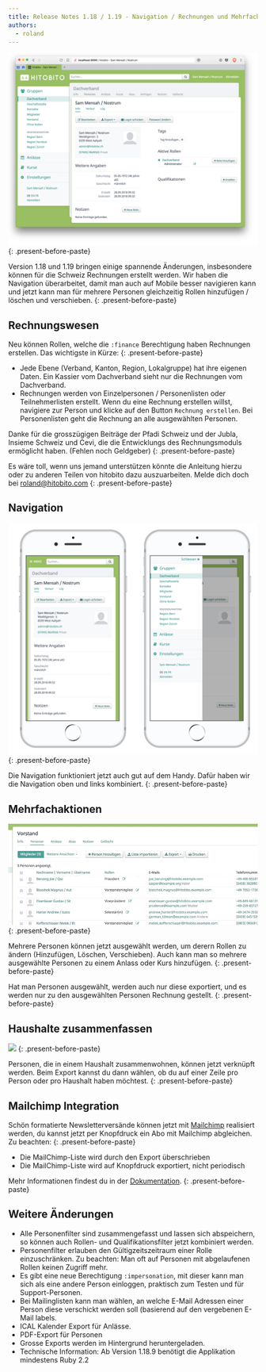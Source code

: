 ```yaml
---
title: Release Notes 1.18 / 1.19 - Navigation / Rechnungen und Mehrfachaktionen
authors:
  - roland
---
```


![](/uploads/desktopdekstop.png)
{: .present-before-paste}

Version 1.18 und 1.19 bringen einige spannende &Auml;nderungen, insbesondere k&ouml;nnen f&uuml;r die Schweiz Rechnungen erstellt werden. Wir haben die Navigation &uuml;berarbeitet, damit man auch auf Mobile besser navigieren kann und jetzt kann man f&uuml;r mehrere Personen gleichzeitig Rollen hinzuf&uuml;gen / l&ouml;schen und verschieben.
{: .present-before-paste}

## Rechnungswesen

Neu k&ouml;nnen Rollen, welche die `:finance` Berechtigung haben Rechnungen erstellen. Das wichtigste in K&uuml;rze:
{: .present-before-paste}

* Jede Ebene (Verband, Kanton, Region, Lokalgruppe) hat ihre eigenen Daten. Ein Kassier vom Dachverband sieht nur die Rechnungen vom Dachverband.
* Rechnungen werden von Einzelpersonen / Personenlisten oder Teilnehmerlisten erstellt. Wenn du eine Rechnung erstellen willst, navigiere zur Person und klicke auf den Button `Rechnung erstellen`. Bei Personenlisten geht die Rechnung an alle ausgew&auml;hlten Personen.

Danke f&uuml;r die grossz&uuml;gigen Beitr&auml;ge der Pfadi Schweiz und der Jubla, Insieme Schweiz und Cevi, die die Entwicklungs des Rechnungsmoduls erm&ouml;glicht haben. (Fehlen noch Geldgeber)
{: .present-before-paste}

Es w&auml;re toll, wenn uns jemand unterst&uuml;tzen k&ouml;nnte die Anleitung hierzu oder zu anderen Teilen von hitobito dazu auszuarbeiten. Melde dich doch bei [roland@hitobito.com](roland@hitobito.com)
{: .present-before-paste}

## Navigation

![](/uploads/mobilemobile.png)
{: .present-before-paste}

Die Navigation funktioniert jetzt auch gut auf dem Handy. Daf&uuml;r haben wir die Navigation oben und links kombiniert.
{: .present-before-paste}

## Mehrfachaktionen

![](/uploads/multi-actions.gif)
{: .present-before-paste}

Mehrere Personen k&ouml;nnen jetzt ausgew&auml;hlt werden, um derern Rollen zu &auml;ndern (Hinzuf&uuml;gen, L&ouml;schen, Verschieben). Auch kann man so mehrere ausgew&auml;hlte Personen zu einem Anlass oder Kurs hinzuf&uuml;gen.
{: .present-before-paste}

Hat man Personen ausgew&auml;hlt, werden auch nur diese exportiert, und es werden nur zu den ausgew&auml;hlten Personen Rechnung gestellt.
{: .present-before-paste}

## Haushalte zusammenfassen

![](https://content.screencast.com/users/RolandStuder/folders/hitobito/media/ad6850c1-6a3e-48ca-818b-23575421a501/00000036.png)
{: .present-before-paste}

Personen, die in einem Haushalt zusammenwohnen, k&ouml;nnen jetzt verkn&uuml;pft werden. Beim Export kannst du dann w&auml;hlen, ob du auf einer Zeile pro Person oder pro Haushalt haben m&ouml;chtest.
{: .present-before-paste}

## Mailchimp Integration

Sch&ouml;n formatierte Newslettervers&auml;nde k&ouml;nnen jetzt mit [Mailchimp](https://mailchimp.com/) realisiert werden, du kannst jetzt per Knopfdruck ein Abo mit Mailchimp abgleichen. Zu beachten:
{: .present-before-paste}

* Die MailChimp-Liste wird durch den Export &uuml;berschrieben
* Die MailChimp-Liste wird auf Knopfdruck exportiert, nicht periodisch

Mehr Informationen findest du in der [Dokumentation](https://hitobito.readthedocs.io/de/latest/mailing_lists_mailchimp_export.html).
{: .present-before-paste}

## Weitere &Auml;nderungen

* Alle Personenfilter sind zusammengefasst und lassen sich abspeichern, so k&ouml;nnen auch Rollen- und Qualifikationsfilter jetzt kombiniert werden.
* Personenfilter erlauben den G&uuml;ltigzeitszeitraum einer Rolle einzuschr&auml;nken. Zu beachten: Man oft auf Personen mit abgelaufenen Rollen keinen Zugriff mehr.
* Es gibt eine neue Berechtigung `:impersonation`, mit dieser kann man sich als eine andere Person einloggen, praktisch zum Testen und f&uuml;r Support-Personen.
* Bei Mailinglisten kann man w&auml;hlen, an welche E-Mail Adressen einer Person diese verschickt werden soll (basierend auf den vergebenen E-Mail labels.
* ICAL Kalender Export f&uuml;r Anl&auml;sse.
* PDF-Export f&uuml;r Personen
* Grosse Exports werden im Hintergrund heruntergeladen.
* Technische Information: Ab Version 1.18.9 ben&ouml;tigt die Applikation mindestens Ruby 2.2